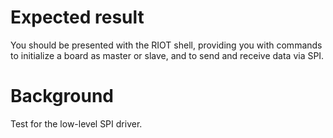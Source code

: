Expected result
===============
You should be presented with the RIOT shell, providing you with commands to initialize a board
as master or slave, and to send and receive data via SPI.

Background
==========
Test for the low-level SPI driver.
